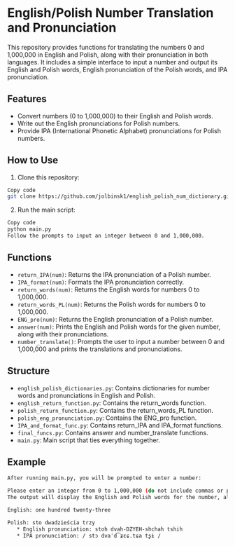 # English/Polish Number Translation and Pronunciation

This repository provides functions for translating the numbers 0 and 1,000,000 in English and Polish, along with their pronunciation in both languages. It includes a simple interface to input a number and output its English and Polish words, English pronunciation of the Polish words, and IPA pronunciation.

## Features

- Convert numbers (0 to 1,000,000) to their English and Polish words.
- Write out the English pronunciations for Polish numbers.
- Provide IPA (International Phonetic Alphabet) pronunciations for Polish numbers.

## How to Use 

1) Clone this repository:
```bash
Copy code
git clone https://github.com/jolbinsk1/english_polish_num_dictionary.git
```

2) Run the main script:

``` bash
Copy code
python main.py
Follow the prompts to input an integer between 0 and 1,000,000.

```

## Functions

- `return_IPA(num)`: Returns the IPA pronunciation of a Polish number.
- `IPA_format(num)`: Formats the IPA pronunciation correctly.
- `return_words(num)`: Returns the English words for numbers 0 to 1,000,000.
- `return_words_PL(num)`: Returns the Polish words for numbers 0 to 1,000,000.
- `ENG_pro(num)`: Returns the English pronunciation of a Polish number.
- `answer(num)`: Prints the English and Polish words for the given number, along with their pronunciations.
- `number_translate()`: Prompts the user to input a number between 0 and 1,000,000 and prints the translations and pronunciations.

## Structure

- `english_polish_dictionaries.py`: Contains dictionaries for number words and pronunciations in English and Polish.
- `english_return_function.py`: Contains the return_words function.
- `polish_return_function.py`: Contains the return_words_PL function.
- `polish_eng_pronunciation.py`: Contains the ENG_pro function.
- `IPA_and_format_func.py`: Contains return_IPA and IPA_format functions.
- `final_funcs.py`: Contains answer and number_translate functions.
- `main.py`: Main script that ties everything together.

## Example

```bash 
After running main.py, you will be prompted to enter a number:

Please enter an integer from 0 to 1,000,000 (do not include commas or periods): 123
The output will display the English and Polish words for the number, along with their pronunciations:

English: one hundred twenty-three

Polish: sto dwadzieścia trzy
   * English pronunciation: stoh dvah-DZYEH-shchah tshih
   * IPA pronunciation: / stɔ dvaˈd͡ʑɛɕ.tɕa tʂɨ /
```
